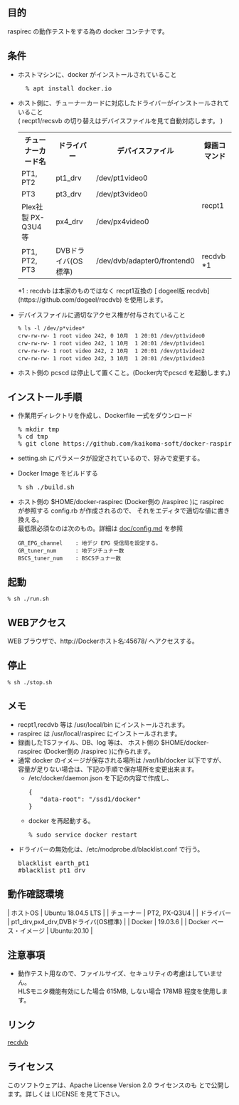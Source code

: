 
## 目的

raspirec の動作テストをする為の docker コンテナです。

## 条件

* ホストマシンに、docker がインストールされていること
  <pre>
    % apt install docker.io
  </pre>
* ホスト側に、チューナーカードに対応したドライバーがインストールされていること
  <br>
  ( recpt1/recsvb の切り替えはデバイスファイルを見て自動対応します。 )
  <table>
    <tr>
      <th> チューナーカード名</th>
      <th> ドライバー  </th>
      <th> デバイスファイル </th>
      <th> 録画コマンド </th>
    </tr>
    <tr>
      <td> PT1, PT2 </td>
      <td> pt1_drv </td>
      <td> /dev/pt1video0 </td>
      <td rowspan="3"> recpt1 </td>
    </tr>
    <tr>
      <td> PT3 </td>
      <td> pt3_drv </td>
      <td> /dev/pt3video0 </td>
    </tr>
    <tr>
      <td> Plex社製 PX-Q3U4 等</td>
      <td> px4_drv </td>
      <td> /dev/px4video0 </td>
    </tr>
    <tr>
      <td> PT1, PT2, PT3 </td>
      <td> DVBドライバ(OS標準) </td>
      <td> /dev/dvb/adapter0/frontend0 </td>
      <td> recdvb *1</td>
    </tr>
  </table>
  *1 : recdvb は本家のものではなく recpt1互換の [ dogeel版 recdvb](https://github.com/dogeel/recdvb) を使用します。

* デバイスファイルに適切なアクセス権が付与されていること
   ```
   % ls -l /dev/p*video*
   crw-rw-rw- 1 root video 242, 0 10月  1 20:01 /dev/pt1video0
   crw-rw-rw- 1 root video 242, 1 10月  1 20:01 /dev/pt1video1
   crw-rw-rw- 1 root video 242, 2 10月  1 20:01 /dev/pt1video2
   crw-rw-rw- 1 root video 242, 3 10月  1 20:01 /dev/pt1video3
   ```
* ホスト側の pcscd は停止して置くこと。(Docker内でpcscd を起動します。)


## インストール手順

* 作業用ディレクトリを作成し、Dockerfile 一式をダウンロード
  <pre>
  % mkdir tmp
  % cd tmp
  % git clone https://github.com/kaikoma-soft/docker-raspirec.git .
  </pre>
* setting.sh にパラメータが設定されているので、好みで変更する。
* Docker Image をビルドする
  <pre>
  % sh ./build.sh
  </pre>

* ホスト側の $HOME/docker-raspirec (Docker側の /raspirec )に
  raspirec が参照する config.rb が作成されるので、
  それをエディタで適切な値に書き換える。
  <br>
  最低限必須なのは次のもの。詳細は
  [doc/config.md](https://github.com/kaikoma-soft/raspirec/blob/master/doc/config.md) を参照
   ```
   GR_EPG_channel    : 地デジ EPG 受信局を設定する。
   GR_tuner_num      : 地デジチュナー数
   BSCS_tuner_num    : BSCSチュナー数
   ```

## 起動
   ```
   % sh ./run.sh
   ```

## WEBアクセス
   WEB ブラウザで、http://Dockerホスト名:45678/ へアクセスする。

## 停止
   ```
   % sh ./stop.sh
   ```

## メモ
* recpt1,recdvb 等は /usr/local/bin にインストールされます。
* raspirec は /usr/local/raspirec にインストールされます。
* 録画したTSファイル、DB、log 等は、
  ホスト側の $HOME/docker-raspirec (Docker側の /raspirec )に作られます。
* 通常 docker のイメージが保存される場所は /var/lib/docker 以下ですが、
  容量が足りない場合は、下記の手順で保存場所を変更出来ます。
  * /etc/docker/daemon.json を下記の内容で作成し、
    <pre>
    {
       "data-root": "/ssd1/docker"
    }
    </pre>
   * docker を再起動する。
     <pre>
     % sudo service docker restart
     </pre>
* ドライバーの無効化は、/etc/modprobe.d/blacklist.conf で行う。
  <pre>
  blacklist earth_pt1
  #blacklist pt1_drv
  </pre>

## 動作確認環境

|  ホストOS  |  Ubuntu 18.04.5 LTS |
| チューナー | PT2, PX-Q3U4        |
| ドライバー | pt1_drv,px4_drv,DVBドライバ(OS標準) |
| Docker     | 19.03.6             |
| Docker ベース・イメージ | Ubuntu:20.10 |

## 注意事項

* 動作テスト用なので、ファイルサイズ、セキュリティの考慮はしていません。
  <BR>
  HLSモニタ機能有効にした場合 615MB, しない場合 178MB 程度を使用します。

## リンク
[recdvb](https://github.com/dogeel/recdvb)

## ライセンス
このソフトウェアは、Apache License Version 2.0 ライセンスのも
とで公開します。詳しくは LICENSE を見て下さい。



